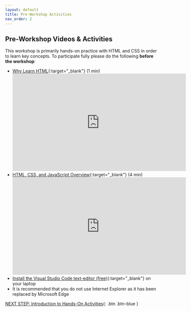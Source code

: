 ```yaml
---
layout: default
title: Pre-Workshop Activities
nav_order: 2
---
```

## Pre-Workshop Videos & Activities
This workshop is primarily hands-on practice with HTML and CSS in order to learn key concepts. To participate fully please do the following **before the workshop**:

-   [Why Learn HTML](https://www.youtube.com/watch?v=8N-k0DRRuRY){:target="_blank"} (1 min)<br>
    <iframe width="560" height="315" src="https://www.youtube.com/embed/8N-k0DRRuRY" title="YouTube video player" frameborder="0" allow="accelerometer; autoplay; clipboard-write; encrypted-media; gyroscope; picture-in-picture" allowfullscreen></iframe>
-   [HTML, CSS, and JavaScript Overview](https://www.youtube.com/watch?v=gT0Lh1eYk78){:target="_blank"} (4 min)<br>
    <iframe width="560" height="315" src="https://www.youtube.com/embed/gT0Lh1eYk78" title="YouTube video player" frameborder="0" allow="accelerometer; autoplay; clipboard-write; encrypted-media; gyroscope; picture-in-picture" allowfullscreen></iframe>
-   [Install the Visual Studio Code text-editor (free)](https://code.visualstudio.com/download){:target="_blank"} on your laptop
-   It is recommended that you do not use Internet Explorer as it has been replaced by Microsoft Edge

[NEXT STEP: Introduction to Hands-On Activities](activities-intro.html){: .btn .btn-blue }
